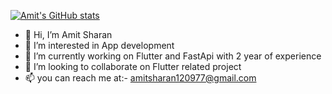 [![Amit's GitHub stats](https://github-readme-stats.vercel.app/api?username=sharanAmit)](https://github.com/anuraghazra/github-readme-stats)
- 👋 Hi, I’m Amit Sharan
- 👀 I’m interested in App development
- 🌱 I’m currently working on Flutter and FastApi with 2 year of experience
- 💞️ I’m looking to collaborate on Flutter related project
- 📫 you can reach me at:- amitsharan120977@gmail.com

<!---
sharanAmit/sharanAmit is a ✨ special ✨ repository because its `README.md` (this file) appears on your GitHub profile.
You can click the Preview link to take a look at your changes.
--->
